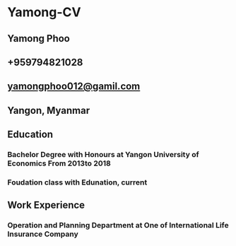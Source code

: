 # Yamong-CV
## **Yamong Phoo**
## +959794821028
## yamongphoo012@gamil.com
## Yangon, Myanmar
## **Education**
### Bachelor Degree with Honours at Yangon University of Economics From 2013to 2018
### Foudation class with Edunation, current
## **Work Experience**
### Operation and Planning Department at One of International Life Insurance Company
